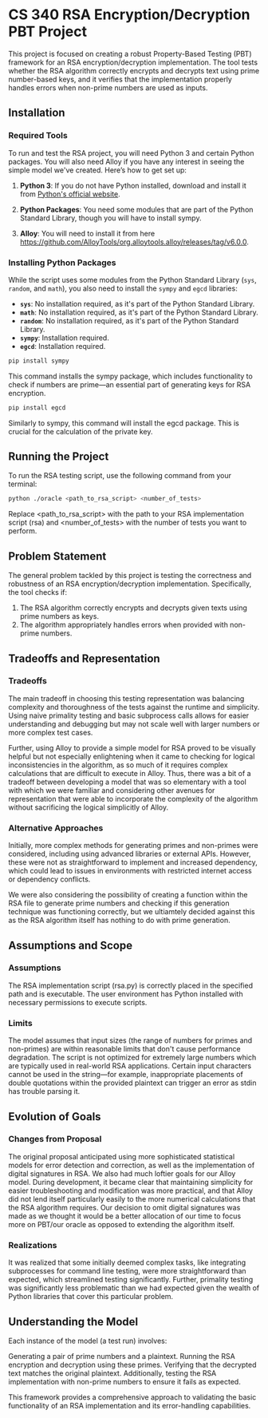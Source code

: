 # CS 340 RSA Encryption/Decryption PBT Project

This project is focused on creating a robust Property-Based Testing (PBT) framework for an RSA encryption/decryption implementation. The tool tests whether the RSA algorithm correctly encrypts and decrypts text using prime number-based keys, and it verifies that the implementation properly handles errors when non-prime numbers are used as inputs.

## Installation

### Required Tools

To run and test the RSA project, you will need Python 3 and certain Python packages. You will also need Alloy if you have any interest in seeing the simple model we've created. Here’s how to get set up:

1. **Python 3**: If you do not have Python installed, download and install it from [Python's official website](https://www.python.org/downloads/).

2. **Python Packages**: You need some modules that are part of the Python Standard Library, though you will have to install sympy.

3. **Alloy**: You will need to install it from here https://github.com/AlloyTools/org.alloytools.alloy/releases/tag/v6.0.0. 

### Installing Python Packages

While the script uses some modules from the Python Standard Library (`sys`, `random`, and `math`), you also need to install the `sympy` and `egcd` libraries:

- **`sys`**: No installation required, as it's part of the Python Standard Library.
- **`math`**: No installation required, as it's part of the Python Standard Library.
- **`random`**: No installation required, as it's part of the Python Standard Library.
- **`sympy`**: Installation required. 
- **`egcd`**: Installation required. 

```bash
pip install sympy
```

This command installs the sympy package, which includes functionality to check if numbers are prime—an essential part of generating keys for RSA encryption.

``` bash
pip install egcd 
```

Similarly to sympy, this command will install the egcd package. This is crucial for the calculation of the private key. 

## Running the Project
To run the RSA testing script, use the following command from your terminal:

```bash
python ./oracle <path_to_rsa_script> <number_of_tests>
```
Replace <path_to_rsa_script> with the path to your RSA implementation script (rsa) and <number_of_tests> with the number of tests you want to perform.

## Problem Statement
The general problem tackled by this project is testing the correctness and robustness of an RSA encryption/decryption implementation. Specifically, the tool checks if:

1. The RSA algorithm correctly encrypts and decrypts given texts using prime numbers as keys.
2. The algorithm appropriately handles errors when provided with non-prime numbers.

## Tradeoffs and Representation
### Tradeoffs
The main tradeoff in choosing this testing representation was balancing complexity and thoroughness of the tests against the runtime and simplicity. Using naive primality testing and basic subprocess calls allows for easier understanding and debugging but may not scale well with larger numbers or more complex test cases. 

Further, using Alloy to provide a simple model for RSA proved to be visually helpful but not especially enlightening when it came to
checking for logical inconsistencies in the algorithm, as so much of it requires complex calculations that are difficult to execute in Alloy. Thus, there was a bit of a tradeoff between developing a model that was so elementary with a tool with which we were familiar and considering other avenues for representation that were able to incorporate the complexity of the algorithm without sacrificing the logical simplicitly of Alloy. 

### Alternative Approaches
Initially, more complex methods for generating primes and non-primes were considered, including using advanced libraries or external APIs. However, these were not as straightforward to implement and increased dependency, which could lead to issues in environments with restricted internet access or dependency conflicts.

We were also considering the possibility of creating a function within the RSA file to generate prime numbers and checking if this generation technique was functioning correctly, but we ultiamtely decided against this as the RSA algorithm itself has nothing to do with prime generation. 

## Assumptions and Scope
### Assumptions
The RSA implementation script (rsa.py) is correctly placed in the specified path and is executable.
The user environment has Python installed with necessary permissions to execute scripts.

### Limits
The model assumes that input sizes (the range of numbers for primes and non-primes) are within reasonable limits that don't cause performance degradation.
The script is not optimized for extremely large numbers which are typically used in real-world RSA applications.
Certain input characters cannot be used in the string—for example, inappropriate placements of double quotations within the provided plaintext can trigger an error as stdin has trouble parsing it.

## Evolution of Goals
### Changes from Proposal
The original proposal anticipated using more sophisticated statistical models for error detection and correction, as well as the implementation of digital signatures in RSA. We also had much loftier goals for our Alloy model. During development, it became clear that maintaining simplicity for easier troubleshooting and modification was more practical, and that Alloy did not lend itself particularly easily to the more numerical calculations that the RSA algorithm requires. Our decision to omit digital signatures was made as we thought it would be a better allocation of our time to focus more on PBT/our oracle as opposed to extending the algorithm itself.

### Realizations
It was realized that some initially deemed complex tasks, like integrating subprocesses for command line testing, were more straightforward than expected, which streamlined testing significantly. Further, primality testing was significantly less problematic than we had expected given the wealth of Python libraries that cover this particular problem. 

## Understanding the Model
Each instance of the model (a test run) involves:

Generating a pair of prime numbers and a plaintext.
Running the RSA encryption and decryption using these primes.
Verifying that the decrypted text matches the original plaintext.
Additionally, testing the RSA implementation with non-prime numbers to ensure it fails as expected.


This framework provides a comprehensive approach to validating the basic functionality of an RSA implementation and its error-handling capabilities.
